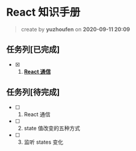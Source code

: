 # React 知识手册

> create by **yuzhoufen** on **2020-09-11 20:09**

## 任务列[已完成]

- [x] 1. **[React 通信](React通信)**

## 任务列[待完成]

- [ ] 1. React 通信
- [ ] 2. state 值改变的五种方式
- [ ] 3. 监听 states 变化

